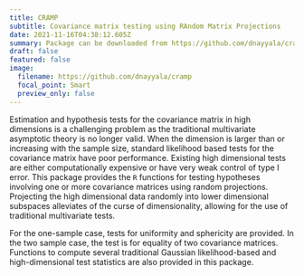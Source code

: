 ```yaml
---
title: CRAMP
subtitle: Covariance matrix testing using RAndom Matrix Projections
date: 2021-11-16T04:38:12.605Z
summary: Package can be downloaded from https://github.com/dnayyala/cramp
draft: false
featured: false
image:
  filename: https://github.com/dnayyala/cramp
  focal_point: Smart
  preview_only: false
---
```

Estimation and hypothesis tests for the covariance matrix in high dimensions is a challenging problem as the traditional multivariate asymptotic theory is no longer valid. When the dimension is larger than or increasing with the sample size, standard likelihood based tests for the covariance matrix have poor performance. Existing high dimensional tests are either computationally expensive or have very weak control of type I error. This package provides the ```R``` functions for testing hypotheses involving one or more covariance matrices using random projections. Projecting the high dimensional data randomly into lower dimensional subspaces alleviates of the curse of dimensionality, allowing for the use of traditional multivariate tests.



For the one-sample case, tests for uniformity and sphericity are provided. In the two sample case, the test is for equality of two covariance matrices. Functions to compute several traditional Gaussian likelihood-based and high-dimensional test statistics are also provided in this package.